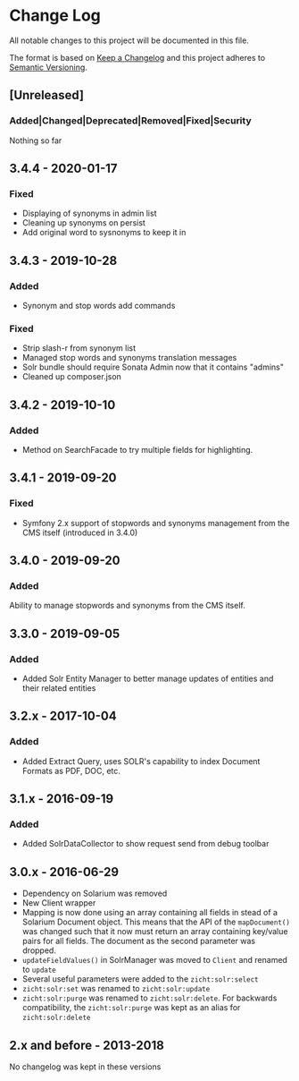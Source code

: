 # Change Log
All notable changes to this project will be documented in this file.

The format is based on [Keep a Changelog](http://keepachangelog.com/)
and this project adheres to [Semantic Versioning](http://semver.org/).

## [Unreleased]
### Added|Changed|Deprecated|Removed|Fixed|Security
Nothing so far

## 3.4.4 - 2020-01-17
### Fixed
- Displaying of synonyms in admin list
- Cleaning up synonyms on persist
- Add original word to sysnonyms to keep it in

## 3.4.3 - 2019-10-28
### Added
- Synonym and stop words add commands
### Fixed
- Strip slash-r from synonym list
- Managed stop words and synonyms translation messages
- Solr bundle should require Sonata Admin now that it contains "admins"
- Cleaned up composer.json

## 3.4.2 - 2019-10-10
### Added
- Method on SearchFacade to try multiple fields for highlighting.

## 3.4.1 - 2019-09-20
### Fixed
- Symfony 2.x support of stopwords and synonyms management from the CMS itself (introduced in 3.4.0)

## 3.4.0 - 2019-09-20
### Added
Ability to manage stopwords and synonyms from the CMS itself.

## 3.3.0 - 2019-09-05
### Added
- Added Solr Entity Manager to better manage updates of entities and their related entities

## 3.2.x - 2017-10-04
### Added
- Added Extract Query, uses SOLR's capability to index Document Formats as PDF, DOC, etc.

## 3.1.x - 2016-09-19
### Added
- Added SolrDataCollector to show request send from debug toolbar

## 3.0.x - 2016-06-29
- Dependency on Solarium was removed
- New Client wrapper 
- Mapping is now done using an array containing all fields in stead of a Solarium Document object. This means that the API of the `mapDocument()` was changed such that it now must return an array containing key/value pairs for all fields. The document as the second parameter was dropped.
- `updateFieldValues()` in SolrManager was moved to `Client` and renamed to `update` 
- Several useful parameters were added to the `zicht:solr:select` 
- `zicht:solr:set` was renamed to `zicht:solr:update`
- `zicht:solr:purge` was renamed to `zicht:solr:delete`. For backwards compatibility, the `zicht:solr:purge` was kept as an alias for `zicht:solr:delete`

## 2.x and before - 2013-2018
No changelog was kept in these versions

